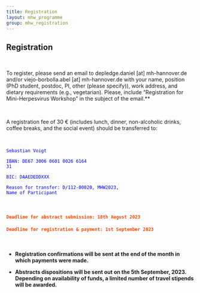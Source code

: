 ```yaml
---
title: Registration
layout: mhw_programme
group: mhw_registration
---
```


## Registration

<br /> 

To register, please send an email to depledge.daniel [at] mh-hannover.de and/or viejo-borbolla.abel [at] mh-hannover.de with your name, position (PhD student, postdoc, PI, other (please specify)), work address, and dietary requirements (e.g., vegetarian). Please, include “Registration for Mini-Herpesvirus Workshop” in the subject of the email.** 

<br />

A registration fee of 30 € (includes lunch, dinner, non-alcoholic drinks, coffee breaks, and the social event) should be transferred to:

<br />

<code style="color : blue">Sebastian Voigt</code>

<code style="color : blue">IBAN: DE67 3006 0601 0026 6164 31</code>

<code style="color : blue">BIC: DAAEDEDDXXX</code>

<code style="color : blue">Reason for transfer: D/112-00020, MHW2023, Name of Participant</code>

<br />

<h4><code style="color : orangered"><b>Deadline for abstract submission: 18th August 2023</b></code></h4>

<h4><code style="color : orangered"><b>Deadline for registration & payment: 1st September 2023</b></code></h4>

<br />

* **Registration confirmations will be sent at the end of the month in which payments were made.**

* **Abstracts dispositions will be sent out on the 5th September, 2023. Depending on availability of funds, a limited number of travel stipends will be awarded.**
